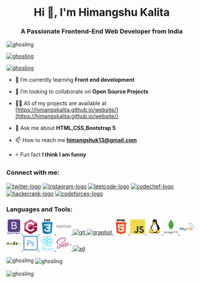 <h1 align="center">Hi 👋, I'm Himangshu Kalita</h1>
<h3 align="center">A Passionate Frontend-End Web Developer from India</h3>

<p align="left"> <img src="https://komarev.com/ghpvc/?username=ghosling&label=Profile%20views&color=0e75b6&style=flat" alt="ghosling" /> </p>

<p align="left"> <a href="https://github.com/ryo-ma/github-profile-trophy"><img src="https://github-profile-trophy.vercel.app/?username=ghosling" alt="ghosling" /></a> </p>

<p align="left"> <a href="https://twitter.com/ghosling" target="blank"><img src="https://img.shields.io/twitter/follow/ghosling?logo=twitter&style=for-the-badge" alt="ghosling" /></a> </p>

- 🌱 I’m currently learning **Front end development**

- 👯 I’m looking to collaborate on **Open Source Projects**

- 👨‍💻 All of my projects are available at [https://himangskalita.github.io/website/](https://himangskalita.github.io/website/)

- 💬 Ask me about **HTML,CSS,Bootstrap 5**

- 📫 How to reach me **himangshuk13@gmail.com**

- ⚡ Fun fact **I think I am funny**

<h3 align="left">Connect with me:</h3>
<p align="left">
<a href="https://twitter.com/HimangsKalita" target="blank"><img align="center" src="https://cdn.worldvectorlogo.com/logos/twitter-6.svg" alt="twiiter-logo" height="30" width="40" /></a>
<a href="https://instagram.com/HimangsKalita" target="blank"><img align="center" src="https://cdn.worldvectorlogo.com/logos/instagram-2-1.svg" alt="instagram-logo" height="30" width="40" /></a>
<a href="https://leetcode.com/Himangskalita/" target="blank"><img align="center" src="https://upload.wikimedia.org/wikipedia/commons/1/19/LeetCode_logo_black.png" alt="leetcode-logo" height="30" width="40" /></a>
<a href="https://www.codechef.com/users/ghosling" target="blank"><img align="center" src="https://cdn.jsdelivr.net/npm/simple-icons@3.1.0/icons/codechef.svg" alt="codechef-logo" height="30" width="40" /></a>
<a href="https://www.hackerrank.com/HimangsKalita" target="blank"><img align="center" src="https://cdn.worldvectorlogo.com/logos/hackerrank.svg" alt="hackerrank-logo" height="30" width="40" /></a>
<a href="https://codeforces.com/profile/HimangsKalita" target="blank"><img align="center" src="https://cdn.jsdelivr.net/npm/simple-icons@3.0.1/icons/codeforces.svg" alt="codeforces-logo" height="30" width="40" /></a>
</p>

<h3 align="left">Languages and Tools:</h3>
<p align="left"> <a href="https://getbootstrap.com" target="_blank"> <img src="https://raw.githubusercontent.com/devicons/devicon/master/icons/bootstrap/bootstrap-plain-wordmark.svg" alt="bootstrap" width="40" height="40"/> </a> <a href="https://www.w3schools.com/cpp/" target="_blank"> <img src="https://raw.githubusercontent.com/devicons/devicon/master/icons/cplusplus/cplusplus-original.svg" alt="cplusplus" width="40" height="40"/> </a> <a href="https://www.w3schools.com/css/" target="_blank"> <img src="https://raw.githubusercontent.com/devicons/devicon/master/icons/css3/css3-original-wordmark.svg" alt="css3" width="40" height="40"/> </a> <a href="https://expressjs.com" target="_blank"> <img src="https://raw.githubusercontent.com/devicons/devicon/master/icons/express/express-original-wordmark.svg" alt="express" width="40" height="40"/> </a> <a href="https://git-scm.com/" target="_blank"> <img src="https://www.vectorlogo.zone/logos/git-scm/git-scm-icon.svg" alt="git" width="40" height="40"/> </a> <a href="https://graphql.org" target="_blank"> <img src="https://www.vectorlogo.zone/logos/graphql/graphql-icon.svg" alt="graphql" width="40" height="40"/> </a> <a href="https://www.w3.org/html/" target="_blank"> <img src="https://raw.githubusercontent.com/devicons/devicon/master/icons/html5/html5-original-wordmark.svg" alt="html5" width="40" height="40"/> </a> <a href="https://developer.mozilla.org/en-US/docs/Web/JavaScript" target="_blank"> <img src="https://raw.githubusercontent.com/devicons/devicon/master/icons/javascript/javascript-original.svg" alt="javascript" width="40" height="40"/> </a> <a href="https://www.linux.org/" target="_blank"> <img src="https://raw.githubusercontent.com/devicons/devicon/master/icons/linux/linux-original.svg" alt="linux" width="40" height="40"/> </a> <a href="https://www.mongodb.com/" target="_blank"> <img src="https://raw.githubusercontent.com/devicons/devicon/master/icons/mongodb/mongodb-original-wordmark.svg" alt="mongodb" width="40" height="40"/> </a> <a href="https://www.mysql.com/" target="_blank"> <img src="https://raw.githubusercontent.com/devicons/devicon/master/icons/mysql/mysql-original-wordmark.svg" alt="mysql" width="40" height="40"/> </a> <a href="https://nodejs.org" target="_blank"> <img src="https://raw.githubusercontent.com/devicons/devicon/master/icons/nodejs/nodejs-original-wordmark.svg" alt="nodejs" width="40" height="40"/> </a> <a href="https://www.photoshop.com/en" target="_blank"> <img src="https://raw.githubusercontent.com/devicons/devicon/master/icons/photoshop/photoshop-line.svg" alt="photoshop" width="40" height="40"/> </a> <a href="https://reactjs.org/" target="_blank"> <img src="https://raw.githubusercontent.com/devicons/devicon/master/icons/react/react-original-wordmark.svg" alt="react" width="40" height="40"/> </a> <a href="https://sass-lang.com" target="_blank"> <img src="https://raw.githubusercontent.com/devicons/devicon/master/icons/sass/sass-original.svg" alt="sass" width="40" height="40"/> </a> <a href="https://www.adobe.com/products/xd.html" target="_blank"> <img src="https://cdn.worldvectorlogo.com/logos/adobe-xd.svg" alt="xd" width="40" height="40"/> </a> </p>

<p><img align="left" src="https://github-readme-stats.vercel.app/api/top-langs?username=ghosling&show_icons=true&locale=en&layout=compact" alt="ghosling" /></p>

<p>&nbsp;<img align="center" src="https://github-readme-stats.vercel.app/api?username=ghosling&show_icons=true&locale=en" alt="ghosling" /></p>

<p><img align="center" src="https://github-readme-streak-stats.herokuapp.com/?user=ghosling&" alt="ghosling" /></p>
